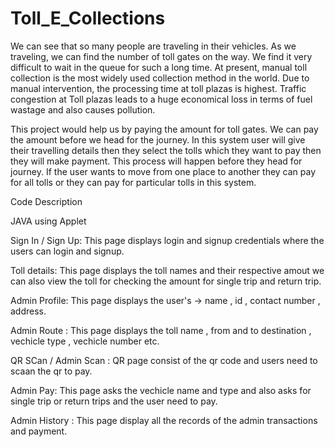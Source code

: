 # Toll_E_Collections

We can see that so many people are traveling in their vehicles. As we traveling, we can find the number of toll gates on the way. We find it very difficult to wait in the queue for such a long time. At present, manual toll collection is the most widely used collection method in the world. Due to manual intervention, the processing time at toll plazas is highest. Traffic congestion at Toll plazas leads to a huge economical loss in terms of fuel wastage and also causes pollution.

This project would help us by paying the amount for toll gates. We can pay the amount before we head for the journey. In this system user will give their travelling details then they select the tolls which they want to pay then they will make payment. This process will happen before they head for journey. If the user wants to move from one place to another they can pay for all tolls or they can pay for particular tolls in this system.

Code Description

JAVA using Applet

Sign In / Sign Up:
This page displays login and signup credentials where the users can login and signup. 

Toll details:
This page displays the toll names and their respective amout we can also view the toll for checking the amount for single trip and return trip.

Admin Profile:
This page displays the user's -> name , id , contact number , address. 

Admin Route :
This page displays the toll name , from and to destination , vechicle type , vechicle number etc. 

QR SCan / Admin Scan :
QR page consist of the qr code and users need to scaan the qr to pay.

Admin Pay:
This page asks the vechicle name and type and also asks for single trip or return trips and the user need to pay. 

Admin History :
This page display all the records of the admin transactions and payment.





  
